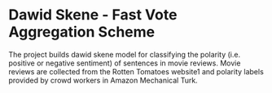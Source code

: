 # Dawid Skene - Fast Vote Aggregation Scheme

The project builds dawid skene model for classifying the polarity (i.e. positive or negative sentiment) of sentences in movie reviews. Movie reviews are collected from the Rotten Tomatoes website1 and polarity labels provided by crowd workers in Amazon Mechanical Turk.
